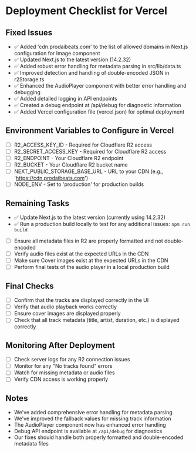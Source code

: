 # Deployment Checklist for Vercel

## Fixed Issues
- ✅ Added 'cdn.prodaibeats.com' to the list of allowed domains in Next.js configuration for Image component
- ✅ Updated Next.js to the latest version (14.2.32)
- ✅ Added robust error handling for metadata parsing in src/lib/data.ts
- ✅ Improved detection and handling of double-encoded JSON in r2Storage.ts
- ✅ Enhanced the AudioPlayer component with better error handling and debugging
- ✅ Added detailed logging in API endpoints
- ✅ Created a debug endpoint at /api/debug for diagnostic information
- ✅ Added Vercel configuration file (vercel.json) for optimal deployment

## Environment Variables to Configure in Vercel
- [ ] R2_ACCESS_KEY_ID - Required for Cloudflare R2 access
- [ ] R2_SECRET_ACCESS_KEY - Required for Cloudflare R2 access
- [ ] R2_ENDPOINT - Your Cloudflare R2 endpoint
- [ ] R2_BUCKET - Your Cloudflare R2 bucket name
- [ ] NEXT_PUBLIC_STORAGE_BASE_URL - URL to your CDN (e.g., 'https://cdn.prodaibeats.com')
- [ ] NODE_ENV - Set to 'production' for production builds

## Remaining Tasks
- ✅ Update Next.js to the latest version (currently using 14.2.32)
- ✅ Run a production build locally to test for any additional issues: `npm run build`
- [ ] Ensure all metadata files in R2 are properly formatted and not double-encoded
- [ ] Verify audio files exist at the expected URLs in the CDN
- [ ] Make sure Cover images exist at the expected URLs in the CDN
- [ ] Perform final tests of the audio player in a local production build

## Final Checks
- [ ] Confirm that the tracks are displayed correctly in the UI
- [ ] Verify that audio playback works correctly
- [ ] Ensure cover images are displayed properly
- [ ] Check that all track metadata (title, artist, duration, etc.) is displayed correctly

## Monitoring After Deployment
- [ ] Check server logs for any R2 connection issues
- [ ] Monitor for any "No tracks found" errors
- [ ] Watch for missing metadata or audio files
- [ ] Verify CDN access is working properly

## Notes
- We've added comprehensive error handling for metadata parsing
- We've improved the fallback values for missing track information
- The AudioPlayer component now has enhanced error handling
- Debug API endpoint is available at `/api/debug` for diagnostics
- Our fixes should handle both properly formatted and double-encoded metadata files 